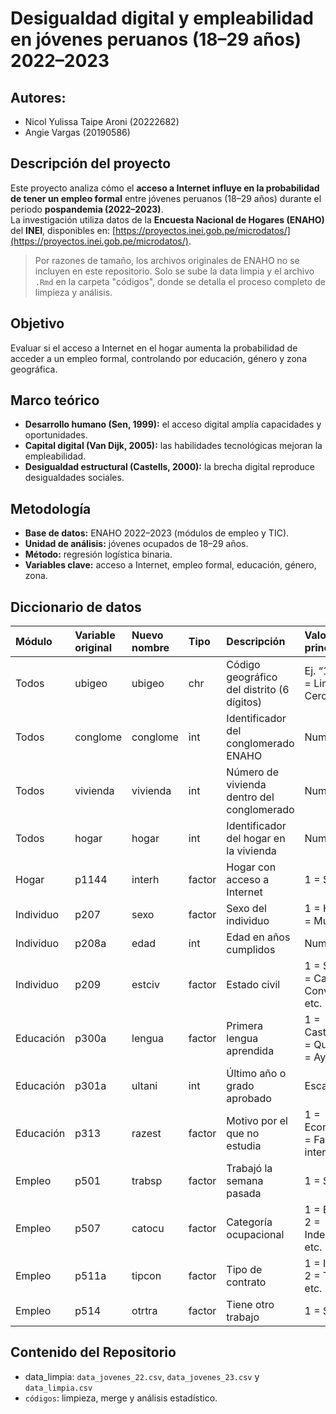 # Desigualdad digital y empleabilidad en jóvenes peruanos (18–29 años) 2022–2023

##  Autores: 
- Nicol Yulissa Taipe Aroni (20222682)
- Angie Vargas (20190586)
  
##  Descripción del proyecto
Este proyecto analiza cómo el **acceso a Internet influye en la probabilidad de tener un empleo formal** entre jóvenes peruanos (18–29 años) durante el periodo **pospandemia (2022–2023)**.  
La investigación utiliza datos de la **Encuesta Nacional de Hogares (ENAHO)** del **INEI**, disponibles en: [https://proyectos.inei.gob.pe/microdatos/](https://proyectos.inei.gob.pe/microdatos/).

> Por razones de tamaño, los archivos originales de ENAHO no se incluyen en este repositorio. Solo se sube la data limpia y el archivo `.Rmd` en la carpeta "códigos", donde se detalla el proceso completo de limpieza y análisis.

##  Objetivo
Evaluar si el acceso a Internet en el hogar aumenta la probabilidad de acceder a un empleo formal, controlando por educación, género y zona geográfica.

##  Marco teórico
- **Desarrollo humano (Sen, 1999):** el acceso digital amplía capacidades y oportunidades.  
- **Capital digital (Van Dijk, 2005):** las habilidades tecnológicas mejoran la empleabilidad.  
- **Desigualdad estructural (Castells, 2000):** la brecha digital reproduce desigualdades sociales.  

##  Metodología
- **Base de datos:** ENAHO 2022–2023 (módulos de empleo y TIC).  
- **Unidad de análisis:** jóvenes ocupados de 18–29 años.  
- **Método:** regresión logística binaria.  
- **Variables clave:** acceso a Internet, empleo formal, educación, género, zona.  

##  Diccionario de datos
| Módulo | Variable original | Nuevo nombre | Tipo | Descripción | Valores principales |
|:--|:--|:--|:--|:--|:--|
| Todos | ubigeo | ubigeo | chr | Código geográfico del distrito (6 dígitos) | Ej. “150101” = Lima-Cercado |
| Todos | conglome | conglome | int | Identificador del conglomerado ENAHO | Numérico |
| Todos | vivienda | vivienda | int | Número de vivienda dentro del conglomerado | Numérico |
| Todos | hogar | hogar | int | Identificador del hogar en la vivienda | Numérico |
| Hogar | p1144 | interh | factor | Hogar con acceso a Internet | 1 = Sí, 2 = No |
| Individuo | p207 | sexo | factor | Sexo del individuo | 1 = Hombre, 2 = Mujer |
| Individuo | p208a | edad | int | Edad en años cumplidos | Numérico |
| Individuo | p209 | estciv | factor | Estado civil | 1 = Soltero, 2 = Casado, 3 = Conviviente, etc. |
| Educación | p300a | lengua | factor | Primera lengua aprendida | 1 = Castellano, 2 = Quechua, 3 = Aymara, etc. |
| Educación | p301a | ultani | int | Último año o grado aprobado | Escala ordinal |
| Educación | p313 | razest | factor | Motivo por el que no estudia | 1 = Económica, 2 = Falta de interés, etc. |
| Empleo | p501 | trabsp | factor | Trabajó la semana pasada | 1 = Sí, 2 = No |
| Empleo | p507 | catocu | factor | Categoría ocupacional | 1 = Empleado, 2 = Independiente, etc. |
| Empleo | p511a | tipcon | factor | Tipo de contrato | 1 = Indefinido, 2 = Temporal, etc. |
| Empleo | p514 | otrtra | factor | Tiene otro trabajo | 1 = Sí, 2 = No |

##  Contenido del Repositorio
- data_limpia: `data_jovenes_22.csv`, `data_jovenes_23.csv` y `data_limpia.csv`  
- `códigos`: limpieza, merge y análisis estadístico.


